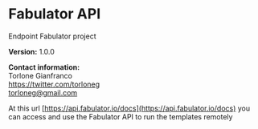 Fabulator API
=============
Endpoint Fabulator project

**Version:** 1.0.0

**Contact information:**  
Torlone Gianfranco  
https://twitter.com/torloneg  
torloneg@gmail.com  

At this url [https://api.fabulator.io/docs](https://api.fabulator.io/docs) you can access and use the Fabulator API to run the templates remotely


